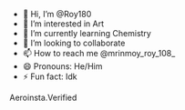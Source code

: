 - 👋 Hi, I’m @Roy180
- 👀 I’m interested in Art
- 🌱 I’m currently learning Chemistry 
- 💞️ I’m looking to collaborate 
- 📫 How to reach me @mrinmoy_roy_108_
- 😄 Pronouns: He/Him
- ⚡ Fun fact: Idk

<!---
Roy180/Roy180 is a ✨ special ✨ repository because its `README.md` (this file) appears on your GitHub profile.
You can click the Preview link to take a look at your changes.
---> Aeroinsta.Verified 
